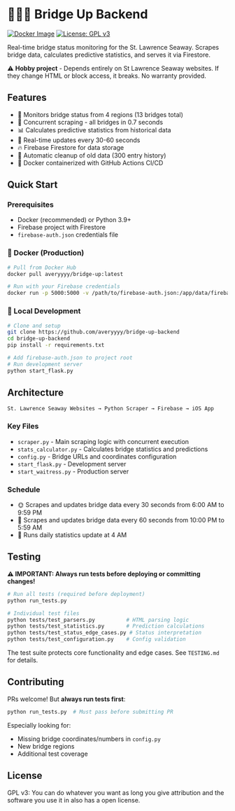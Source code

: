 # 🔼🌉🔽 Bridge Up Backend

[![Docker Image](https://img.shields.io/docker/v/averyyyy/bridge-up?style=flat-square&logo=docker)](https://hub.docker.com/r/averyyyy/bridge-up)
[![License: GPL v3](https://img.shields.io/badge/License-GPLv3-blue.svg)](https://www.gnu.org/licenses/gpl-3.0)

Real-time bridge status monitoring for the St. Lawrence Seaway. Scrapes bridge data, calculates predictive statistics, and serves it via Firestore.

⚠️ **Hobby project** - Depends entirely on St Lawrence Seaway websites. If they change HTML or block access, it breaks. No warranty provided.

## Features
- 👀 Monitors bridge status from 4 regions (13 bridges total)
- 🚀 Concurrent scraping - all bridges in 0.7 seconds
- 📊 Calculates predictive statistics from historical data
- 🔄 Real-time updates every 30-60 seconds
- 🔥 Firebase Firestore for data storage
- 🧹 Automatic cleanup of old data (300 entry history)
- 🐳 Docker containerized with GitHub Actions CI/CD

## Quick Start

### Prerequisites
- Docker (recommended) or Python 3.9+
- Firebase project with Firestore
- `firebase-auth.json` credentials file

### 🐳 Docker (Production)

```bash
# Pull from Docker Hub
docker pull averyyyy/bridge-up:latest

# Run with your Firebase credentials
docker run -p 5000:5000 -v /path/to/firebase-auth.json:/app/data/firebase-auth.json averyyyy/bridge-up:latest
```

### 🔧 Local Development

```bash
# Clone and setup
git clone https://github.com/averyyyy/bridge-up-backend
cd bridge-up-backend
pip install -r requirements.txt

# Add firebase-auth.json to project root
# Run development server
python start_flask.py
```


## Architecture

```
St. Lawrence Seaway Websites → Python Scraper → Firebase → iOS App
```

### Key Files
- `scraper.py` - Main scraping logic with concurrent execution
- `stats_calculator.py` - Calculates bridge statistics and predictions
- `config.py` - Bridge URLs and coordinates configuration
- `start_flask.py` - Development server
- `start_waitress.py` - Production server

### Schedule
- 🌞 Scrapes and updates bridge data every 30 seconds from 6:00 AM to 9:59 PM
- 🌙 Scrapes and updates bridge data every 60 seconds from 10:00 PM to 5:59 AM
- 🧮 Runs daily statistics update at 4 AM

## Testing

**⚠️ IMPORTANT: Always run tests before deploying or committing changes!**

```bash
# Run all tests (required before deployment)
python run_tests.py

# Individual test files
python tests/test_parsers.py          # HTML parsing logic
python tests/test_statistics.py       # Prediction calculations
python tests/test_status_edge_cases.py # Status interpretation
python tests/test_configuration.py    # Config validation
```

The test suite protects core functionality and edge cases. See `TESTING.md` for details.

## Contributing

PRs welcome! But **always run tests first**:
```bash
python run_tests.py  # Must pass before submitting PR
```

Especially looking for:
- Missing bridge coordinates/numbers in `config.py`
- New bridge regions
- Additional test coverage

## License

GPL v3: You can do whatever you want as long you give attribution and the software you use it in also has a open license. 
